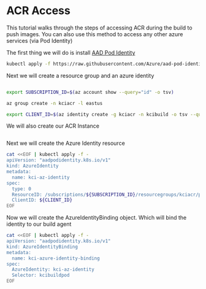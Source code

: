 # ACR Access

This tutorial walks through the steps of accessing ACR during the build to push images. You can also use this method to access any other azure services (via Pod Identity)

The first thing we will do is install [AAD Pod Identity](https://github.com/Azure/aad-pod-identity)

```sh
kubectl apply -f https://raw.githubusercontent.com/Azure/aad-pod-identity/master/deploy/infra/deployment-rbac.yaml
```

Next we will create a resource group and an azure identity

```sh

export SUBSCRIPTION_ID=$(az account show --query="id" -o tsv)

az group create -n kciacr -l eastus

export CLIENT_ID=$(az identity create -g kciacr -n kcibuild -o tsv --query="clientId")
```

We will also create our ACR Instance

```sh

```

Next we will create the Azure Identity resource

```sh
cat <<EOF | kubectl apply -f -
apiVersion: "aadpodidentity.k8s.io/v1"
kind: AzureIdentity
metadata:
  name: kci-az-identity
spec:
  type: 0
  ResourceID: /subscriptions/${SUBSCRIPTION_ID}/resourcegroups/kciacr/providers/Microsoft.ManagedIdentity/userAssignedIdentities/kcibuild
  ClientID: ${CLIENT_ID}
EOF
```

Now we will create the AzureIdentityBinding object. Which will bind the identity to our build agent

```sh
cat <<EOF | kubectl apply -f -
apiVersion: "aadpodidentity.k8s.io/v1"
kind: AzureIdentityBinding
metadata:
  name: kci-azure-identity-binding
spec:
  AzureIdentity: kci-az-identity
  Selector: kcibuildpod
EOF
```